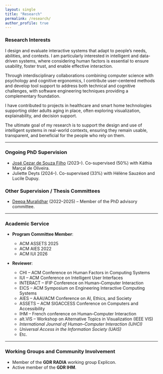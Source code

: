 ```yaml
---
layout: single
title: "Research"
permalink: /research/
author_profile: true
---
```


### Research Interests

I design and evaluate interactive systems that adapt to people’s needs, abilities, and contexts. I am particularly interested in intelligent and data-driven systems, where considering human factors is essential to ensure usability, foster trust, and enable effective interaction.

Through interdisciplinary collaborations combining computer science with psychology and cognitive ergonomics, I contribute user-centered methods and develop tool support to address both technical and cognitive challenges, with software engineering techniques providing a complementary foundation. 

I have contributed to projects in healthcare and smart home technologies supporting older adults aging in place, often exploring visualization, explainability, and decision support.

<!--This work spans domains such as explainable AI in healthcare, smart home technologies for aging in place, and visualization tools to support decision-making.-->

The ultimate goal of my research is to support the design and use of intelligent systems in real-world contexts, ensuring they remain usable, transparent, and beneficial for the people who rely on them.

<!--I explore how to build interactive systems that fit people’s needs and contexts, especially when these systems involve complex or intelligent behaviors. 
My goal is to help non-expert users better understand and make use of these technologies in meaningful ways.

I contribute methodologies, tools, and interfaces based on a human-centered approach to support appropriation and sensemaking, while helping designers and developers create systems that are better adapted to real-world use.

To do so, I draw on methods from both human-computer interaction and software engineering: iterative design, user studies (qualitative and quantitative), systematic reviews, etc.

I’ve applied this approach in areas such as ambient assisted living (e.g., helping ageing experts make sense of smart home services) and explainable AI (e.g., designing interfaces that help non-experts interpret algorithmic decisions).

I have established collaborations with cognitive psychology and gerontology teams, working on topics such as technology adoption, self-determination, and quality of life in aging populations. These collaborations allow me to combine HCI and computer science perspectives with cognitive and psychosocial insights, resulting in joint publications in HCI and interdisciplinary venues.-->

---

### Ongoing PhD Supervision

- [José Cezar de Souza Filho](https://www.researchgate.net/profile/Jose-Cezar-De-Souza-Filho) (2023–). Co-supervised (50%) with Káthia Marçal de Oliveira.
- Juliette Deyts (2024–). Co-supervised (33%) with Hélène Sauzéon and Lucile Dupuy.

### Other Supervision / Thesis Committees

- [Deepa Muralidhar](https://provost.gsu.edu/2024/12/09/faculty-spotlight-deepa-muralidhar/) (2022–2025) – Member of the PhD advisory committee.

---

### Academic Service

- **Program Committee Member**:
  - ACM ASSETS 2025
  - ACM AIES 2022
  - ACM IUI 2026

- **Reviewer**:
  - CHI – ACM Conference on Human Factors in Computing Systems  
  - IUI – ACM Conference on Intelligent User Interfaces  
  - INTERACT – IFIP Conference on Human–Computer Interaction  
  - EICS – ACM Symposium on Engineering Interactive Computing Systems  
  - AIES – AAAI/ACM Conference on AI, Ethics, and Society  
  - ASSETS – ACM SIGACCESS Conference on Computers and Accessibility  
  - IHM – French conference on Human–Computer Interaction  
  - alt.VIS – Workshop on Alternative Topics in Visualization (IEEE VIS)  
  - *International Journal of Human–Computer Interaction (IJHCI)*  
  - *Universal Access in the Information Society (UAIS)*  
  - Etc.

---

### Working Groups and Community Involvement

- Member of the **GDR RADIA** working group Explicon.
- Active member of the **GDR IHM**.
